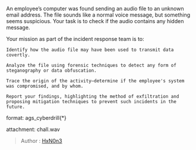 An employee’s computer was found sending an audio file to an unknown email address. The file sounds like a normal voice message, but something seems suspicious. Your task is to check if the audio contains any hidden message.

Your mission as part of the incident response team is to:

    Identify how the audio file may have been used to transmit data covertly.

    Analyze the file using forensic techniques to detect any form of steganography or data obfuscation.

    Trace the origin of the activity—determine if the employee's system was compromised, and by whom.

    Report your findings, highlighting the method of exfiltration and proposing mitigation techniques to prevent such incidents in the future.

format: ags_cyberdrill{*}

attachment: chall.wav

> Author : [HxN0n3](https://www.linkedin.com/in/hxn0n3/)
